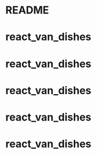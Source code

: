 # README
# react_van_dishes
# react_van_dishes
# react_van_dishes
# react_van_dishes
# react_van_dishes
